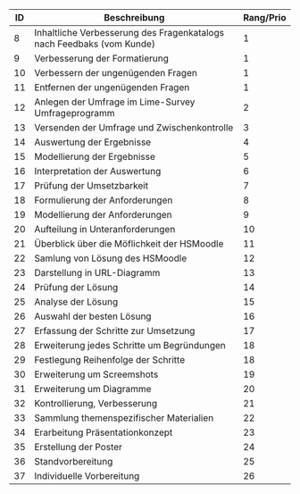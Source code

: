  ID | Beschreibung | Rang/Prio | 
----|--------------|-------|
 8|Inhaltliche Verbesserung des Fragenkatalogs nach Feedbaks (vom Kunde)| 1 |
 9|Verbesserung der Formatierung | 1 |
 10|Verbessern der ungenügenden Fragen | 1 | 
 11|Entfernen der ungenügenden Fragen | 1 | 
 12|Anlegen der Umfrage im Lime-Survey Umfrageprogramm | 2 |  
 13| Versenden der Umfrage und Zwischenkontrolle | 3 |  
 14| Auswertung der Ergebnisse | 4 |  
 15| Modellierung der Ergebnisse | 5 |  
 16| Interpretation der Auswertung | 6 |  
 17| Prüfung der Umsetzbarkeit | 7 |  
 18| Formulierung der Anforderungen | 8 |  
 19| Modellierung der Anforderungen | 9 |  
 20| Aufteilung in Unteranforderungen | 10 |  
 21| Überblick über die Möflichkeit der HSMoodle | 11 |  
 22| Samlung von Lösung des HSMoodle | 12 |  
 23| Darstellung in URL-Diagramm | 13 |  
 24| Prüfung der Lösung | 14 |  
 25| Analyse der Lösung | 15 |  
 26| Auswahl der besten Lösung | 16 |  
 27| Erfassung der Schritte zur Umsetzung | 17 |  
 28| Erweiterung jedes Schritte um Begründungen | 18 |  
 29| Festlegung Reihenfolge der Schritte | 18 |  
 30| Erweiterung um Screemshots | 19 |  
 31| Erweiterung um Diagramme | 20 |  
 32| Kontrollierung, Verbesserung | 21 |  
 33| Sammlung themenspezifischer Materialien | 22 |  
 34| Erarbeitung Präsentationkonzept | 23 |  
 35| Erstellung der Poster | 24 |  
 36| Standvorbereitung | 25 |  
 37| Individuelle Vorbereitung | 26 |  
